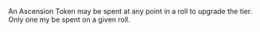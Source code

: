 An Ascension Token may be spent at any point in a roll to upgrade the tier. Only one my be spent on a given roll.